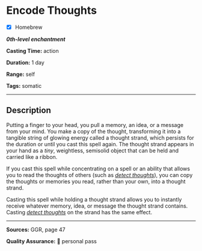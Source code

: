 # Encode Thoughts

- [x] Homebrew

***0th-level enchantment***

**Casting Time:** action

**Duration:** 1 day

**Range:** self

**Tags:** somatic

---

## Description
Putting a finger to your head, you pull a memory, an idea, or a message from your mind.
You make a copy of the thought, transforming it into a tangible string of glowing energy called a thought strand, which persists for the duration or until you cast this spell again.
The thought strand appears in your hand as a *tiny*, weightless, semisolid object that can be held and carried like a ribbon.

If you cast this spell while concentrating on a spell or an ability that allows you to read the thoughts of others (such as [*detect thoughts*][detect thoughts]), you can copy the thoughts or memories you read, rather than your own, into a thought strand.

Casting this spell while holding a thought strand allows you to instantly receive whatever memory, idea, or message the thought strand contains.
Casting [*detect thoughts*][detect thoughts] on the strand has the same effect.

---

**Sources:** GGR, page 47

**Quality Assurance:** :star2: personal pass

[detect thoughts]: ../level-2/detect-thoughts.md
